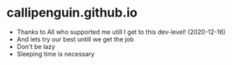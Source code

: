 # callipenguin.github.io

- Thanks to All who supported me utill I get to this dev-level! (2020-12-16)
- And lets try our best untill we get the job
- Don't be lazy
- Sleeping time is necessary
